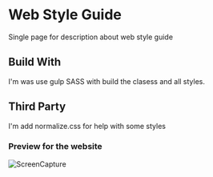 # Web Style Guide

Single page for description about web style guide

## Build With

I'm was use gulp SASS with build the clasess and all styles.


## Third Party

I'm add normalize.css for help with some styles


### Preview for the website

![ScreenCapture](https://drive.google.com/uc?export=view&id=1j5hTgaknzFEfL_zJIvSlwGWG5eBdLRgM)

